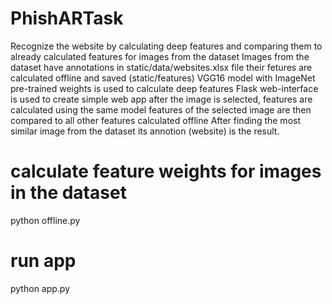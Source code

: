 # PhishARTask
Recognize the website by calculating deep features and comparing them to already calculated features for images from the dataset
Images from the dataset have annotations in static/data/websites.xlsx file
their fetures are calculated offline and saved (static/features)
VGG16 model with ImageNet pre-trained weights is used to calculate deep features
Flask web-interface is used to create simple web app
after the image is selected, features are calculated using the same model
features of the selected image are then compared to all other features calculated offline
After finding the most similar image from the dataset its annotion (website) is the result.




# calculate feature weights for images in the dataset
python offline.py


# run app
python app.py
